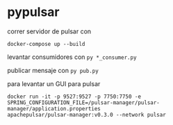 # pypulsar

correr servidor de pulsar con 

<code>docker-compose up --build</code>


levantar consumidores con 
<code>py *_consumer.py</code>



publicar mensaje con
<code>py pub.py</code>


para levantar un GUI para pulsar


<code>docker run -it   -p 9527:9527 -p 7750:7750   -e SPRING_CONFIGURATION_FILE=/pulsar-manager/pulsar-manager/application.properties   apachepulsar/pulsar-manager:v0.3.0 --network pulsar</code>



